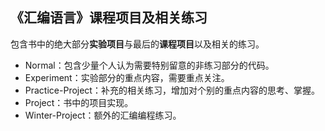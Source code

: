 ## 《汇编语言》课程项目及相关练习

包含书中的绝大部分**实验项目**与最后的**课程项目**以及相关的练习。

- Normal：包含少量个人认为需要特别留意的非练习部分的代码。
- Experiment：实验部分的重点内容，需要重点关注。
- Practice-Project：补充的相关练习，增加对个别的重点内容的思考、掌握。
- Project：书中的项目实现。
- Winter-Project：额外的汇编编程练习。





 
